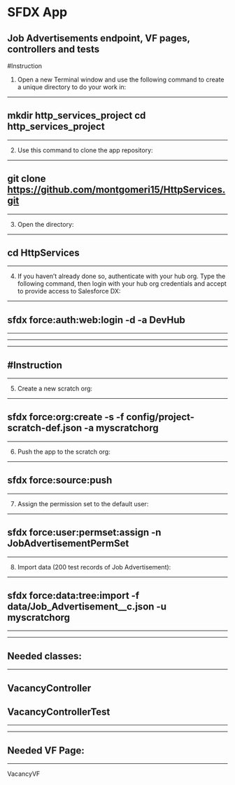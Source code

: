 # SFDX  App
## Job Advertisements endpoint, VF pages, controllers and tests
#Instruction
1. Open a new Terminal window and use the following command to create a unique directory to do your work in:
---
mkdir http_services_project
cd http_services_project
---
---
2. Use this command to clone the app repository:
---
git clone https://github.com/montgomeri15/HttpServices.git
---
---
3. Open the directory:
---
cd HttpServices
---
---
4. If you haven’t already done so, authenticate with your hub org. Type the following command, then login with your hub org credentials and accept to provide access to Salesforce DX:
---
sfdx force:auth:web:login -d -a DevHub
---
---
---
---
#Instruction
---
---
5. Create a new scratch org:
---
sfdx force:org:create -s -f config/project-scratch-def.json -a  myscratchorg
---
---
6. Push the app to the scratch org:
---
sfdx force:source:push
---
---
7. Assign the permission set to the default user:
---
sfdx force:user:permset:assign -n JobAdvertisementPermSet
---
---
8. Import data (200 test records of Job Advertisement):
---
sfdx force:data:tree:import -f data/Job_Advertisement__c.json -u myscratchorg
---
---
---
**Needed classes:**
---
---
VacancyController
---
VacancyControllerTest
---
---
---
**Needed VF Page:**
---
---
VacancyVF